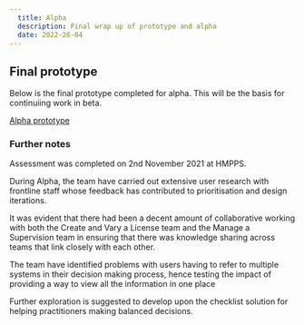 ```yaml
---
  title: Alpha
  description: Final wrap up of prototype and alpha
  date: 2022-26-04
---
```


## Final prototype 
<p>Below is the final prototype completed for alpha. This will be the basis for continuiing work in beta.</p>

<a href="https://makerecall-prototype.apps.live.cloud-platform.service.justice.gov.uk/start">Alpha prototype</a>

### Further notes
<p>Assessment was completed on 2nd November 2021 at HMPPS.</p>

<p>During Alpha, the team have carried out extensive user research with frontline staff whose feedback has contributed to prioritisation and design iterations.</p>

<p>It was evident that there had been a decent amount of collaborative working with both the Create and Vary a License team and the Manage a Supervision team in ensuring that there was knowledge sharing across teams that link closely with each other. </p>

<p>The team have identified problems with users having to refer to multiple systems in their decision making process, hence testing the impact of providing a way to view all the information in one  place
</p>

<p>Further exploration is suggested to develop upon the checklist solution for helping practitioners making balanced decisions.
</p>






